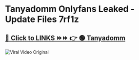 
 # Tanyadomm Onlyfans Leaked - Update Files 7rf1z

## <h2><a href="https://clipsfans.com/Tanyadomm&ref=git">🔗 Click to LINKS ⏩⏩ 👉 🟢 Tanyadomm </a></h2>

<a href="https://clipsfans.com/Tanyadomm&ref=git" rel="nofollow" data-target="animated-image.originalLink"><img src="https://i.ibb.co.com/xMMVF88/686577567.gif" alt="Viral Video Original" style="max-width: 100%; display: inline-block;" data-target="animated-image.originalImage"></a>

